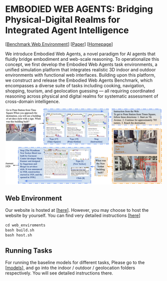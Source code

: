 # EMBODIED WEB AGENTS: Bridging Physical-Digital Realms for Integrated Agent Intelligence
<!-- <p align="center">
<a href="https://www.python.org/downloads/release/python-3109/"><img src="https://img.shields.io/badge/python-3.10-blue.svg" alt="Python 3.10"></a>
<a href="https://pre-commit.com/"><img src="https://img.shields.io/badge/pre--commit-enabled-brightgreen?logo=pre-commit&logoColor=white" alt="pre-commit"></a>
<a href="https://github.com/psf/black"><img src="https://img.shields.io/badge/code%20style-black-000000.svg" alt="Code style: black"></a>
<a href="https://mypy-lang.org/"><img src="https://www.mypy-lang.org/static/mypy_badge.svg" alt="Checked with mypy"></a>
<a href="https://beartype.readthedocs.io"><img src="https://raw.githubusercontent.com/beartype/beartype-assets/main/badge/bear-ified.svg" alt="bear-ified"></a>
</p> -->

[<a href="http://98.80.38.242:1220/">Benchmark Web Environment</a>] 
[<a href="https://arxiv.org/abs/2401.13649">Paper</a>]
[<a href="https://embodied-web-agent.github.io">Homepage</a>] 

We introduce Embodied Web Agents, a novel paradigm for AI agents that fluidly bridge embodiment and web-scale reasoning. 
To operationalize this concept, we first develop the Embodied Web Agents task environments, a unified simulation platform that integrates realistic 3D indoor and outdoor environments with functional web interfaces. Building upon this platform, we construct and release the Embodied Web Agents Benchmark, which encompasses a diverse suite of tasks including cooking, navigation, shopping, tourism, and geolocation guessing — all requiring coordinated reasoning across physical and digital realms for systematic assessment of cross-domain intelligence.

![Overview](overview.png)

## Web Environment
Our website is hosted at [<a href="http://98.80.38.242:1220/">here</a>]. However, you may choose to host the website by yourself. You can find very detailed instructions [<a href="https://github.com/Embodied-Web-Agent/Embodied-Web-Agent/tree/main/web_enviroments">here</a>]
```
cd web_enviroments
bash build.sh
bash host.sh
```

## Running Tasks
For running the baseline models for different tasks, Please go to the [<a href="https://github.com/Embodied-Web-Agent/Embodied-Web-Agent/tree/main/models">models</a>], and go into the indoor / outdoor / geolocation folders respectively. You will see detailed instructions there.
